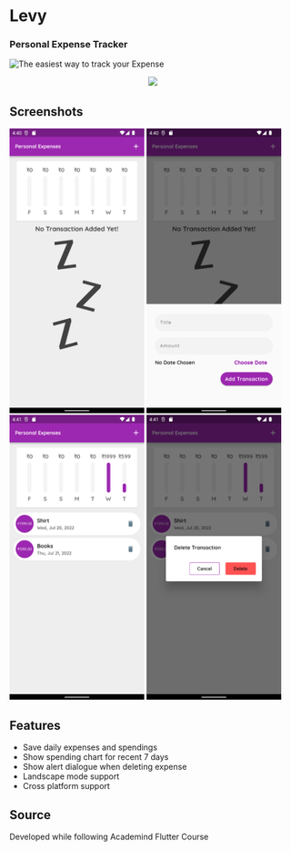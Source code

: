 
# Levy
### Personal Expense Tracker
![The easiest way to track your Expense](https://user-images.githubusercontent.com/87197237/180099581-f06faec5-210f-433e-a5a4-f0249f18b169.png)
<p align="center">
<a href="https://play.google.com/store/apps/details?id=com.teqbot.levy"><img src="https://boostapk.com/wp-content/uploads/2020/08/fall-guys-android.png" width=200></a>
</p>

## Screenshots
<img height="500px" src="https://github.com/LayzeePreneur/archives/blob/master/Levy/Screenshot_1658358622.png">  <img height="500px" src="https://github.com/LayzeePreneur/archives/blob/master/Levy/Screenshot_1658358642.png">  <img height="500px" src="https://github.com/LayzeePreneur/archives/blob/master/Levy/Screenshot_1658358688.png">  <img height="500px" src="https://github.com/LayzeePreneur/archives/blob/master/Levy/Screenshot_1658358693.png">

## Features
- Save daily expenses and spendings
- Show spending chart for recent 7 days
- Show alert dialogue when deleting expense
- Landscape mode support
- Cross platform support

## Source
 Developed while following Academind Flutter Course
